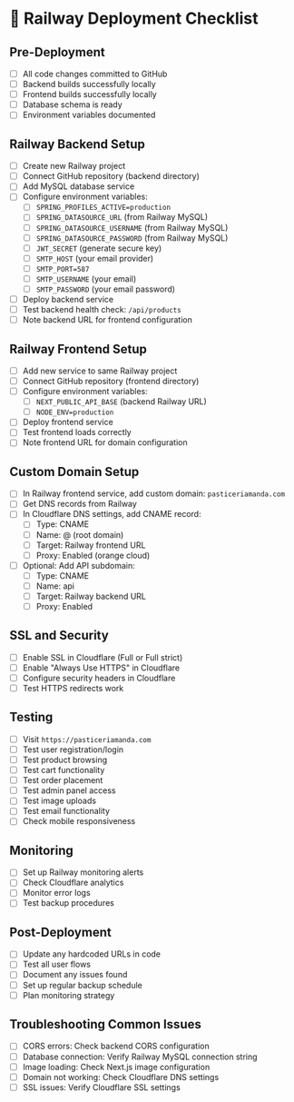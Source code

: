 # 🚀 Railway Deployment Checklist

## Pre-Deployment
- [ ] All code changes committed to GitHub
- [ ] Backend builds successfully locally
- [ ] Frontend builds successfully locally
- [ ] Database schema is ready
- [ ] Environment variables documented

## Railway Backend Setup
- [ ] Create new Railway project
- [ ] Connect GitHub repository (backend directory)
- [ ] Add MySQL database service
- [ ] Configure environment variables:
  - [ ] `SPRING_PROFILES_ACTIVE=production`
  - [ ] `SPRING_DATASOURCE_URL` (from Railway MySQL)
  - [ ] `SPRING_DATASOURCE_USERNAME` (from Railway MySQL)
  - [ ] `SPRING_DATASOURCE_PASSWORD` (from Railway MySQL)
  - [ ] `JWT_SECRET` (generate secure key)
  - [ ] `SMTP_HOST` (your email provider)
  - [ ] `SMTP_PORT=587`
  - [ ] `SMTP_USERNAME` (your email)
  - [ ] `SMTP_PASSWORD` (your email password)
- [ ] Deploy backend service
- [ ] Test backend health check: `/api/products`
- [ ] Note backend URL for frontend configuration

## Railway Frontend Setup
- [ ] Add new service to same Railway project
- [ ] Connect GitHub repository (frontend directory)
- [ ] Configure environment variables:
  - [ ] `NEXT_PUBLIC_API_BASE` (backend Railway URL)
  - [ ] `NODE_ENV=production`
- [ ] Deploy frontend service
- [ ] Test frontend loads correctly
- [ ] Note frontend URL for domain configuration

## Custom Domain Setup
- [ ] In Railway frontend service, add custom domain: `pasticeriamanda.com`
- [ ] Get DNS records from Railway
- [ ] In Cloudflare DNS settings, add CNAME record:
  - [ ] Type: CNAME
  - [ ] Name: @ (root domain)
  - [ ] Target: Railway frontend URL
  - [ ] Proxy: Enabled (orange cloud)
- [ ] Optional: Add API subdomain:
  - [ ] Type: CNAME
  - [ ] Name: api
  - [ ] Target: Railway backend URL
  - [ ] Proxy: Enabled

## SSL and Security
- [ ] Enable SSL in Cloudflare (Full or Full strict)
- [ ] Enable "Always Use HTTPS" in Cloudflare
- [ ] Configure security headers in Cloudflare
- [ ] Test HTTPS redirects work

## Testing
- [ ] Visit `https://pasticeriamanda.com`
- [ ] Test user registration/login
- [ ] Test product browsing
- [ ] Test cart functionality
- [ ] Test order placement
- [ ] Test admin panel access
- [ ] Test image uploads
- [ ] Test email functionality
- [ ] Check mobile responsiveness

## Monitoring
- [ ] Set up Railway monitoring alerts
- [ ] Check Cloudflare analytics
- [ ] Monitor error logs
- [ ] Test backup procedures

## Post-Deployment
- [ ] Update any hardcoded URLs in code
- [ ] Test all user flows
- [ ] Document any issues found
- [ ] Set up regular backup schedule
- [ ] Plan monitoring strategy

## Troubleshooting Common Issues
- [ ] CORS errors: Check backend CORS configuration
- [ ] Database connection: Verify Railway MySQL connection string
- [ ] Image loading: Check Next.js image configuration
- [ ] Domain not working: Check Cloudflare DNS settings
- [ ] SSL issues: Verify Cloudflare SSL settings 